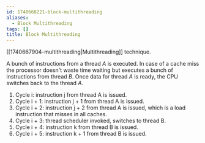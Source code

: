 ```yaml
---
id: 1740668221-block-multithreading
aliases:
  - Block Multithreading
tags: []
title: Block Multithreading
---
```


[[1740667904-multithreading|Multithreading]] technique. 

A bunch of instructions from a thread $A$ is executed. In case of a 
cache miss the processor doesn't waste time waiting but executes a bunch
of instructions from thread $B$. Once data for thread $A$ is ready, the CPU
switches back to the thread $A$.

 1.  Cycle i: instruction j from thread A is issued.
 2.  Cycle i + 1: instruction j + 1 from thread A is issued.
 3.  Cycle i + 2: instruction j + 2 from thread A is issued, which is a load instruction that misses in all caches.
 4.  Cycle i + 3: thread scheduler invoked, switches to thread B.
 5.  Cycle i + 4: instruction k from thread B is issued.
 6.  Cycle i + 5: instruction k + 1 from thread B is issued.
